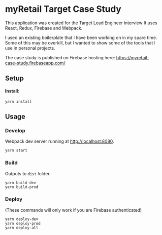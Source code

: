 # myRetail Target Case Study

This application was created for the Target Lead Engineer interview It uses React, Redux, Firebase and Webpack.

I used an existing boilerplate that I have been working on in my spare time. Some of this may be overkill, but I wanted to show some of the tools that I use in personal projects.

The case study is published on Firebase hosting here:
https://myretail-case-study.firebaseapp.com/

## Setup

#### Install:

```
yarn install
```

## Usage

### Develop

Webpack dev server running at <http://localhost:8080>.

```
yarn start
```

### Build

Outputs to `dist` folder.

```
yarn build-dev
yarn build-prod
```

### Deploy

(These commands will only work if you are Firebase authenticated)

```
yarn deploy-dev
yarn deploy-prod
yarn deploy-all
```
